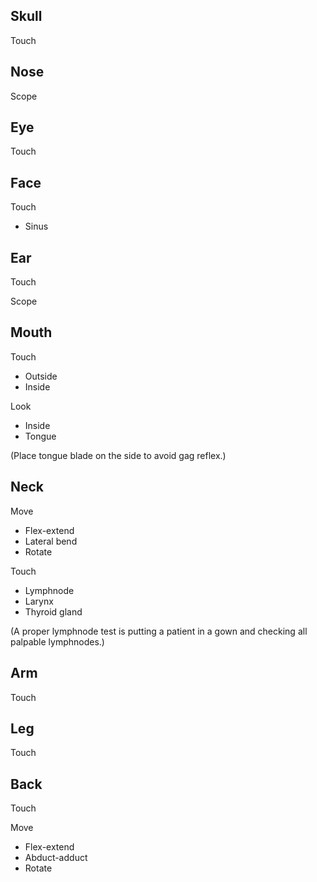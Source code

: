 ## Skull

Touch

## Nose

Scope

## Eye

Touch

## Face

Touch

- Sinus

## Ear

Touch

Scope

## Mouth

Touch

- Outside
- Inside

Look

- Inside
- Tongue

(Place tongue blade on the side to avoid gag reflex.)

## Neck

Move

- Flex-extend
- Lateral bend
- Rotate

Touch

- Lymphnode
- Larynx
- Thyroid gland

(A proper lymphnode test is putting a patient in a gown and checking all palpable lymphnodes.)

## Arm

Touch

## Leg

Touch

## Back

Touch

Move

- Flex-extend
- Abduct-adduct
- Rotate
